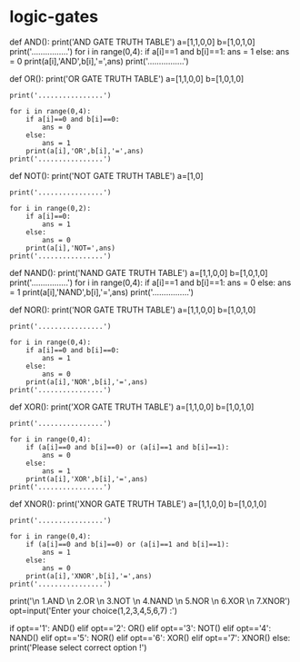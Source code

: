 # logic-gates



def AND():
    print('AND GATE TRUTH TABLE')
    a=[1,1,0,0]
    b=[1,0,1,0]
    print('................')
    for i in range(0,4):
        if a[i]==1 and b[i]==1:
            ans = 1
        else:
            ans = 0
        print(a[i],'AND',b[i],'=',ans)
    print('................')
        
def OR():
    print('OR GATE TRUTH TABLE')
    a=[1,1,0,0]
    b=[1,0,1,0]
    
    print('................')
    
    for i in range(0,4):
        if a[i]==0 and b[i]==0:
            ans = 0
        else:
            ans = 1
        print(a[i],'OR',b[i],'=',ans)
    print('................')

def NOT():
    print('NOT GATE TRUTH TABLE')
    a=[1,0]
        
    print('................')
    
    for i in range(0,2):
        if a[i]==0:
            ans = 1
        else:
            ans = 0
        print(a[i],'NOT=',ans)
    print('................')
    
def NAND():
    print('NAND GATE TRUTH TABLE')
    a=[1,1,0,0]
    b=[1,0,1,0]
    print('................')
    for i in range(0,4):
        if a[i]==1 and b[i]==1:
            ans = 0
        else:
            ans = 1
        print(a[i],'NAND',b[i],'=',ans)
    print('................')
    
def NOR():
    print('NOR GATE TRUTH TABLE')
    a=[1,1,0,0]
    b=[1,0,1,0]
    
    print('................')
    
    for i in range(0,4):
        if a[i]==0 and b[i]==0:
            ans = 1
        else:
            ans = 0
        print(a[i],'NOR',b[i],'=',ans)
    print('................')
    
def XOR():
    print('XOR GATE TRUTH TABLE')
    a=[1,1,0,0]
    b=[1,0,1,0]
    
    print('................')
    
    for i in range(0,4):
        if (a[i]==0 and b[i]==0) or (a[i]==1 and b[i]==1):
            ans = 0
        else:
            ans = 1
        print(a[i],'XOR',b[i],'=',ans)
    print('................')
    
def XNOR():
    print('XNOR GATE TRUTH TABLE')
    a=[1,1,0,0]
    b=[1,0,1,0]
    
    print('................')
    
    for i in range(0,4):
        if (a[i]==0 and b[i]==0) or (a[i]==1 and b[i]==1):
            ans = 1
        else:
            ans = 0
        print(a[i],'XNOR',b[i],'=',ans)
    print('................')

print('\n 1.AND \n 2.OR \n 3.NOT \n 4.NAND \n 5.NOR \n 6.XOR \n 7.XNOR')
opt=input('Enter your choice(1,2,3,4,5,6,7) :')

if opt=='1':
    AND()
elif opt=='2':
    OR()
elif opt=='3':
    NOT()
elif opt=='4':
    NAND()
elif opt=='5':
    NOR()
elif opt=='6':
    XOR()
elif opt=='7':
    XNOR()
else:
    print('Please select correct option !')


